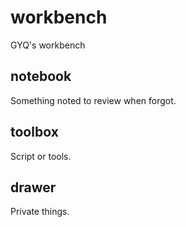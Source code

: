 # workbench
GYQ's workbench

## notebook
Something noted to review when forgot.

## toolbox
Script or tools.

## drawer
Private things.

